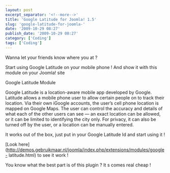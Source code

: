 ```yaml
---
layout: post
excerpt_separator: '<!--more-->'
title: 'Google Latitude for Joomla! 1.5'
slug: 'google-latitude-for-joomla-'
date: '2009-10-29 08:27'
publish_date: '2009-10-29 08:27'
category: ['Coding']
tags: ['Coding']
---
```

Wanna let your friends know where you at ?  
  
Start using Google Latitude on your mobile phone ! And show it with this
module on your Joomla! site

Google Latitude Module

Google Latitude is a location-aware mobile app developed by Google. Latitude
allows a mobile phone user to allow certain people on to track their location.
Via their own iGoogle accounts, the user’s cell phone location is mapped on
Google Maps. The user can control the accuracy and details of what each of the
other users can see — an exact location can be allowed, or it can be limited
to identifying the city only. For privacy, it can also be turned off by the
user, or a location can be manually entered.  
  
It works out of the box, just put in your Google Latitude Id and start using
it !  
  
[Look
here](http://demos.gebruikmaar.nl/joomla/index.php/extensions/modules/google-
latitude.html) to see it work !  
  
You know what the best part is of this plugin ? It s comes real cheap !

